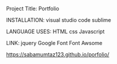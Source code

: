 Project Title:
Portfolio

INSTALLATION:
visual studio code
sublime

LANGUAGE USES:
HTML
css
Javascript

LINK:
jquery
Google Font
Font Awsome

https://sabamumtaz123.github.io/porfolio/
